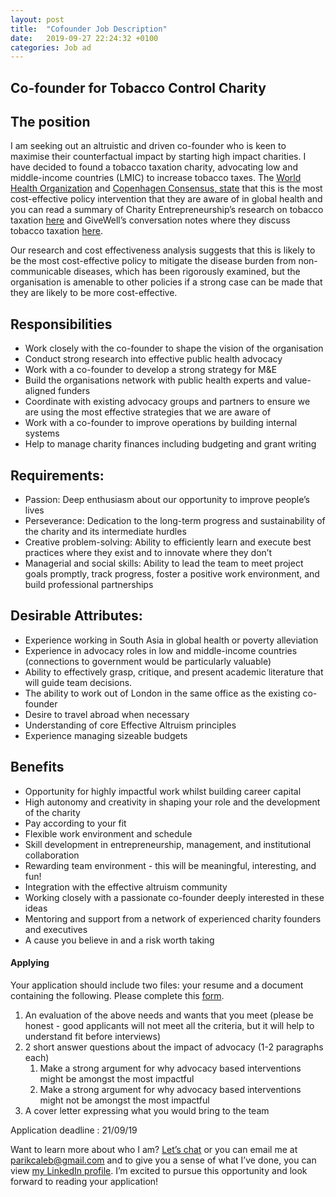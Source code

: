 ```yaml
---
layout: post
title:  "Cofounder Job Description"
date:   2019-09-27 22:24:32 +0100
categories: Job ad
---
```

## **Co-founder for Tobacco Control Charity**


## **The position**

I am seeking out an altruistic and driven co-founder who is keen to maximise their counterfactual impact by starting high impact charities. I have decided to found a tobacco taxation charity, advocating low and middle-income countries (LMIC) to increase tobacco taxes. The [World Health Organization](https://www.who.int/tobacco/mpower/raise_taxes/en/) and [Copenhagen Consensus, state](https://www.copenhagenconsensus.com/publication/chronic-disease) that this is the most cost-effective policy intervention that they are aware of in global health and you can read a summary of Charity Entrepreneurship’s research on tobacco taxation [here](http://www.charityentrepreneurship.com/blog/tobacco-taxation) and GiveWell’s conversation notes where they discuss tobacco taxation [here](https://files.givewell.org/files/conversations/Yolonda_Richardson_12-12-17_(public).pdf).

Our research and cost effectiveness analysis suggests that this is likely to be the most cost-effective policy to mitigate the disease burden from non-communicable diseases, which has been rigorously examined, but the organisation is amenable to other policies if a strong case can be made that they are likely to be more cost-effective.


## **Responsibilities**



*   Work closely with the co-founder to shape the vision of the organisation
*   Conduct strong research into effective public health advocacy
*   Work with a co-founder to develop a strong strategy for M&E
*   Build the organisations network with public health experts and value-aligned funders
*   Coordinate with existing advocacy groups and partners to ensure we are using the most effective strategies that we are aware of
*   Work with a co-founder to improve operations by building internal systems
*   Help to manage charity finances including budgeting and grant writing


## **Requirements:**



*   Passion: Deep enthusiasm about our opportunity to improve people’s lives
*   Perseverance: Dedication to the long-term progress and sustainability of the charity and its intermediate hurdles
*   Creative problem-solving: Ability to efficiently learn and execute best practices where they exist and to innovate where they don’t
*   Managerial and social skills: Ability to lead the team to meet project goals promptly, track progress, foster a positive work environment, and build professional partnerships




## **Desirable Attributes:**



*   Experience working in South Asia in global health or poverty alleviation
*   Experience in advocacy roles in low and middle-income countries (connections to government would be particularly valuable)
*   Ability to effectively grasp, critique, and present academic literature that will guide team decisions.
*   The ability to work out of London in the same office as the existing co-founder
*   Desire to travel abroad when necessary
*   Understanding of core Effective Altruism principles
*   Experience managing sizeable budgets


## **Benefits**



*   Opportunity for highly impactful work whilst building career capital
*   High autonomy and creativity in shaping your role and the development of the charity
*   Pay according to your fit
*   Flexible work environment and schedule
*   Skill development in entrepreneurship, management, and institutional collaboration
*   Rewarding team environment - this will be meaningful, interesting, and fun!
*   Integration with the effective altruism community
*   Working closely with a passionate co-founder deeply interested in these ideas
*   Mentoring and support from a network of experienced charity founders and executives
*   A cause you believe in and a risk worth taking



#### Applying

Your application should include two files: your resume and a document containing the following. Please complete this [form](https://forms.gle/a97MRh1SffkjtGn88).



1. An evaluation of the above needs and wants that you meet (please be honest - good applicants will not meet all the criteria, but it will help to understand fit before interviews)
2. 2 short answer questions about the impact of advocacy (1-2 paragraphs each)
    1. Make a strong argument for why advocacy based interventions might be amongst the most impactful
    2. Make a strong argument for why advocacy based interventions might not be amongst the most impactful
3. A cover letter expressing what you would bring to the team

Application deadline : 21/09/19



Want to learn more about who I am? [Let’s chat](https://calendly.com/parikhcaleb/co-founder-info-slot) or you can email me at [parikcaleb@gmail.com](mailto:parikcaleb@gmail.com) and to give you a sense of what I’ve done, you can view [my LinkedIn profile](https://www.linkedin.com/in/caleb-parikh/). I’m excited to pursue this opportunity and look forward to reading your application!
